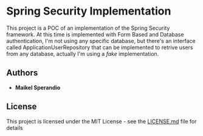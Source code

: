 # Spring Security Implementation

This project is a POC of an implementation of the Spring Security framework. At this time is implemented with Form Based and Database authentication, I'm not using any specific database, but there's an interface called ApplicationUserRepository that can be implemented to retrive users from any database, actually I'm using a  _fake_  implementation.

## Authors

* **Maikel Sperandio**

## License

This project is licensed under the MIT License - see the [LICENSE.md](LICENSE.md) file for details

